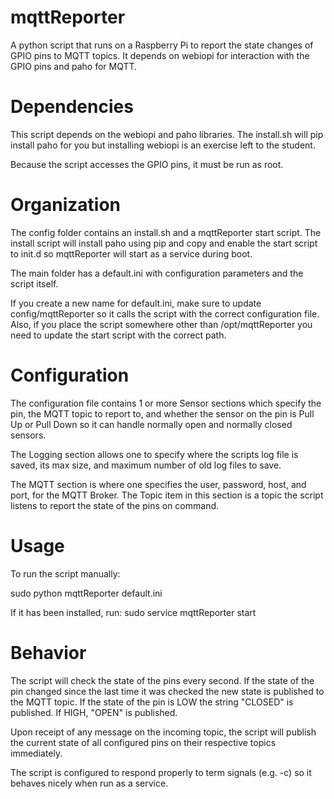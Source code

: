 # mqttReporter
A python script that runs on a Raspberry Pi to report the state changes of GPIO pins to MQTT topics. It depends on webiopi for interaction with the GPIO pins and paho for MQTT.

# Dependencies
This script depends on the webiopi and paho libraries. The install.sh will pip install paho for you but installing webiopi is an exercise left to the student.

Because the script accesses the GPIO pins, it must be run as root.

# Organization
The config folder contains an install.sh and a mqttReporter start script. The install script will install paho using pip and copy and enable the start script to init.d so mqttReporter will start as a service during boot.

The main folder has a default.ini with configuration parameters and the script itself.

If you create a new name for default.ini, make sure to update config/mqttReporter so it calls the script with the correct configuration file. Also, if you place the script somewhere other than /opt/mqttReporter you need to update the start script with the correct path.

# Configuration
The configuration file contains 1 or more Sensor sections which specify the pin, the MQTT topic to report to, and whether the sensor on the pin is Pull Up or Pull Down so it can handle normally open and normally closed sensors.

The Logging section allows one to specify where the scripts log file is saved, its max size, and maximum number of old log files to save.

The MQTT section is where one specifies the user, password, host, and port, for the MQTT Broker. The Topic item in this section is a topic the script listens to report the state of the pins on command.

# Usage
To run the script manually:

sudo python mqttReporter default.ini

If it has been installed, run:
sudo service mqttReporter start

# Behavior
The script will check the state of the pins every second. If the state of the pin changed since the last time it was checked the new state is published to the MQTT topic. If the state of the pin is LOW the string "CLOSED" is published. If HIGH, "OPEN" is published.

Upon receipt of any message on the incoming topic, the script will publish the current state of all configured pins on their respective topics immediately.

The script is configured to respond properly to term signals (e.g. <ctrl>-c) so it behaves nicely when run as a service.
